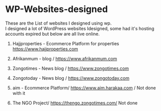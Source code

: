 # WP-Websites-designed
These are the List of websites I designed using wp.  
I designed a lot of WordPress websites Idesigned, some had it's hosting accounts expired but below are all live online.

1. Hajjproperties - Ecommerce Platform for properties
https://www.hajjproperties.com

2. Afrikanmum - blog /
https://www.afrikanmum.com

3. Zongotimes - News blog /
https://www.zongotimes.com

4. Zongotoday - News blog /
https://www.zongotoday.com

5. aim - Ecommerce Platform/
https://www.aim.harakaa.com /
Not done with it

6. The NGO Project/
https://thengo.zongotimes.com/
Not done 
